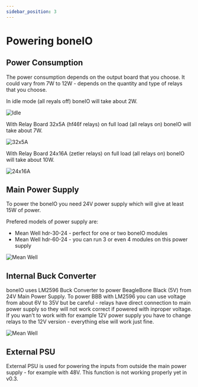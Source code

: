 ```yaml
---
sidebar_position: 3
---
```


# Powering boneIO

## Power Consumption

The power consumption depends on the output board that you choose. It could vary from 7W to 12W - depends on the quantity and type of relays that you choose.

In idle mode (all reyals off) boneIO will take about 2W.

![Idle](/img/idle.jpg)

With Relay Board 32x5A (hf46f relays) on full load (all relays on) boneIO will take about 7W.

![32x5A](/img/hongfa.jpg)

With Relay Board 24x16A (zetler relays) on full load (all relays on) boneIO will take about 10W.

![24x16A](/img/zetler.jpg)

## Main Power Supply

To power the boneIO you need 24V power supply which will give at least 15W of power.

Prefered models of power supply are:

- Mean Well hdr-30-24 - perfect for one or two boneIO modules
- Mean Well hdr-60-24 - you can run 3 or even 4 modules on this power supply

![Mean Well](/img/hdr.jpg)

## Internal Buck Converter

boneIO uses LM2596 Buck Converter to power BeagleBone Black (5V) from 24V Main Power Supply. To power BBB with LM2596 you can use voltage from about 6V to 35V but be careful - relays have direct connection to main power supply so they will not work correct if powered with inproper voltage.
If you wan't to work with for example 12V power supply you have to change relays to the 12V version - everything else will work just fine.

![Mean Well](/img/lm2596.jpg)

## External PSU

External PSU is used for powering the inputs from outside the main power supply - for example with 48V. This function is not working properly yet in v0.3.
